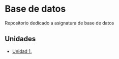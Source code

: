 # Base de datos
Repositorio dedicado a asignatura de base de datos
## Unidades
- [Unidad 1.](Unidad-1)
